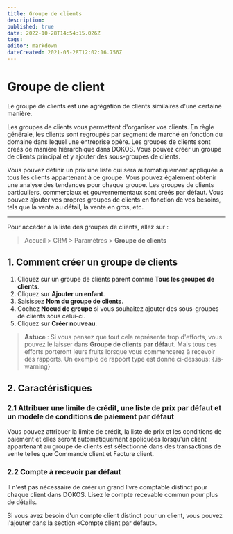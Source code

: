 ```yaml
---
title: Groupe de clients
description: 
published: true
date: 2022-10-28T14:54:15.026Z
tags: 
editor: markdown
dateCreated: 2021-05-28T12:02:16.756Z
---
```


# Groupe de client

Le groupe de clients est une agrégation de clients similaires d'une certaine manière.

Les groupes de clients vous permettent d'organiser vos clients. En règle générale, les clients sont regroupés par segment de marché en fonction du domaine dans lequel une entreprise opère. Les groupes de clients sont créés de manière hiérarchique dans DOKOS. Vous pouvez créer un groupe de clients principal et y ajouter des sous-groupes de clients.

Vous pouvez définir un prix une liste qui sera automatiquement appliquée à tous les clients appartenant à ce groupe. Vous pouvez également obtenir une analyse des tendances pour chaque groupe. Les groupes de clients particuliers, commerciaux et gouvernementaux sont créés par défaut. Vous pouvez ajouter vos propres groupes de clients en fonction de vos besoins, tels que la vente au détail, la vente en gros, etc.

---

Pour accéder à la liste des groupes de clients, allez sur :

> Accueil > CRM > Paramètres > **Groupe de clients**

## 1. Comment créer un groupe de clients 

1. Cliquez sur un groupe de clients parent comme **Tous les groupes de clients**.
2. Cliquez sur **Ajouter un enfant**.
3. Saisissez **Nom du groupe de clients**.
4. Cochez **Noeud de groupe** si vous souhaitez ajouter des sous-groupes de clients sous celui-ci.
5. Cliquez sur **Créer nouveau**.

> **Astuce** : Si vous pensez que tout cela représente trop d'efforts, vous pouvez le laisser dans **Groupe de clients par défaut**. Mais tous ces efforts porteront leurs fruits lorsque vous commencerez à recevoir des rapports. Un exemple de rapport type est donné ci-dessous:
{.is-warning}

## 2. Caractéristiques 

### 2.1 Attribuer une limite de crédit, une liste de prix par défaut et un modèle de conditions de paiement par défaut 

Vous pouvez attribuer la limite de crédit, la liste de prix et les conditions de paiement et elles seront automatiquement appliquées lorsqu'un client appartenant au groupe de clients est sélectionné dans des transactions de vente telles que Commande client et Facture client.

### 2.2 Compte à recevoir par défaut 
Il n'est pas nécessaire de créer un grand livre comptable distinct pour chaque client dans DOKOS. Lisez le compte recevable commun pour plus de détails.

Si vous avez besoin d'un compte client distinct pour un client, vous pouvez l'ajouter dans la section «Compte client par défaut».
